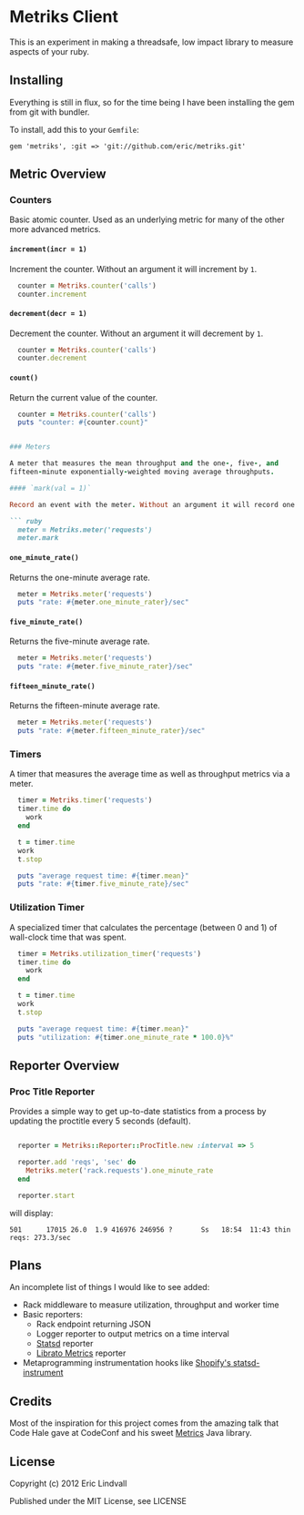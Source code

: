 # Metriks Client

This is an experiment in making a threadsafe, low impact library to measure
aspects of your ruby.


## Installing

Everything is still in flux, so for the time being I have been installing
the gem from git with bundler.

To install, add this to your `Gemfile`:

    gem 'metriks', :git => 'git://github.com/eric/metriks.git'


## Metric Overview

### Counters

Basic atomic counter. Used as an underlying metric for many of the other
more advanced metrics.


#### `increment(incr = 1)`

Increment the counter. Without an argument it will increment by `1`.

``` ruby
  counter = Metriks.counter('calls')
  counter.increment
```

#### `decrement(decr = 1)`

Decrement the counter. Without an argument it will decrement by `1`.

``` ruby
  counter = Metriks.counter('calls')
  counter.decrement
```

#### `count()`

Return the current value of the counter.

``` ruby
  counter = Metriks.counter('calls')
  puts "counter: #{counter.count}"


### Meters

A meter that measures the mean throughput and the one-, five-, and
fifteen-minute exponentially-weighted moving average throughputs.

#### `mark(val = 1)`

Record an event with the meter. Without an argument it will record one event.

``` ruby
  meter = Metriks.meter('requests')
  meter.mark
```

#### `one_minute_rate()`

Returns the one-minute average rate.

``` ruby
  meter = Metriks.meter('requests')
  puts "rate: #{meter.one_minute_rater}/sec"
```

#### `five_minute_rate()`

Returns the five-minute average rate.

``` ruby
  meter = Metriks.meter('requests')
  puts "rate: #{meter.five_minute_rater}/sec"
```

#### `fifteen_minute_rate()`

Returns the fifteen-minute average rate.

``` ruby
  meter = Metriks.meter('requests')
  puts "rate: #{meter.fifteen_minute_rater}/sec"
```

### Timers

A timer that measures the average time as well as throughput metrics via
a meter.

``` ruby
  timer = Metriks.timer('requests')
  timer.time do
    work
  end

  t = timer.time
  work
  t.stop

  puts "average request time: #{timer.mean}"
  puts "rate: #{timer.five_minute_rate}/sec"
```


### Utilization Timer

A specialized timer that calculates the percentage (between 0 and 1) of
wall-clock time that was spent.

``` ruby
  timer = Metriks.utilization_timer('requests')
  timer.time do
    work
  end

  t = timer.time
  work
  t.stop

  puts "average request time: #{timer.mean}"
  puts "utilization: #{timer.one_minute_rate * 100.0}%"
```

## Reporter Overview

### Proc Title Reporter

Provides a simple way to get up-to-date statistics from a process by
updating the proctitle every 5 seconds (default).

```ruby

  reporter = Metriks::Reporter::ProcTitle.new :interval => 5

  reporter.add 'reqs', 'sec' do
    Metriks.meter('rack.requests').one_minute_rate
  end

  reporter.start
```

will display:

```
501      17015 26.0  1.9 416976 246956 ?       Ss   18:54  11:43 thin reqs: 273.3/sec
```


## Plans

An incomplete list of things I would like to see added:

* Rack middleware to measure utilization, throughput and worker time
* Basic reporters:
  * Rack endpoint returning JSON
  * Logger reporter to output metrics on a time interval
  * [Statsd](https://github.com/etsy/statsd) reporter
  * [Librato Metrics](http://metrics.librato.com) reporter
* Metaprogramming instrumentation hooks like [Shopify's statsd-instrument](https://github.com/Shopify/statsd-instrument)


## Credits

Most of the inspiration for this project comes from the amazing talk that
Code Hale gave at CodeConf and his sweet
[Metrics](https://github.com/codahale/metrics) Java library.


## License

Copyright (c) 2012 Eric Lindvall

Published under the MIT License, see LICENSE